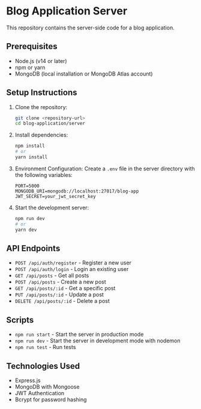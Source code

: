 # Blog Application Server

This repository contains the server-side code for a blog application.

## Prerequisites

- Node.js (v14 or later)
- npm or yarn
- MongoDB (local installation or MongoDB Atlas account)

## Setup Instructions

1. Clone the repository:

   ```bash
   git clone <repository-url>
   cd blog-application/server
   ```

2. Install dependencies:

   ```bash
   npm install
   # or
   yarn install
   ```

3. Environment Configuration:
   Create a `.env` file in the server directory with the following variables:

   ```
   PORT=5000
   MONGODB_URI=mongodb://localhost:27017/blog-app
   JWT_SECRET=your_jwt_secret_key
   ```

4. Start the development server:
   ```bash
   npm run dev
   # or
   yarn dev
   ```

## API Endpoints

- `POST /api/auth/register` - Register a new user
- `POST /api/auth/login` - Login an existing user
- `GET /api/posts` - Get all posts
- `POST /api/posts` - Create a new post
- `GET /api/posts/:id` - Get a specific post
- `PUT /api/posts/:id` - Update a post
- `DELETE /api/posts/:id` - Delete a post

## Scripts

- `npm run start` - Start the server in production mode
- `npm run dev` - Start the server in development mode with nodemon
- `npm run test` - Run tests

## Technologies Used

- Express.js
- MongoDB with Mongoose
- JWT Authentication
- Bcrypt for password hashing
